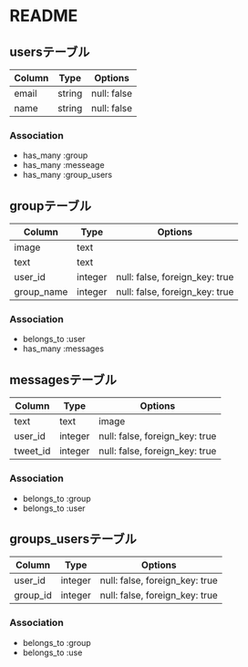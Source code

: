 # README

## usersテーブル
|Column|Type|Options|
|------|----|-------|
|email|string|null: false|
|name|string|null: false|add_indexTo
### Association
- has_many :group
- has_many :messeage
- has_many :group_users

## groupテーブル
|Column|Type|Options|
|------|----|-------|
|image|text||
|text|text||
|user_id|integer|null: false, foreign_key: true|
|group_name|integer|null: false, foreign_key: true|
### Association
- belongs_to :user
- has_many :messages

## messagesテーブル
|Column|Type|Options|
|------|----|-------|
|text|text|image|null: false|
|user_id|integer|null: false, foreign_key: true|
|tweet_id|integer|null: false, foreign_key: true|
### Association
- belongs_to :group
- belongs_to :user

## groups_usersテーブル
|Column|Type|Options|
|------|----|-------|
|user_id|integer|null: false, foreign_key: true|
|group_id|integer|null: false, foreign_key: true|
### Association
- belongs_to :group
- belongs_to :use